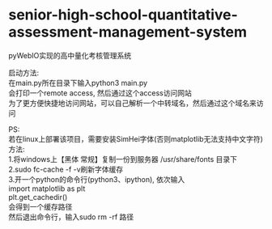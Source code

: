 # senior-high-school-quantitative-assessment-management-system
pyWebIO实现的高中量化考核管理系统
  
启动方法:  
    在main.py所在目录下输入python3 main.py  
    会打印一个remote access, 然后通过这个access访问网站  
    为了更方便快捷地访问网站，可以自己解析一个中转域名，然后通过这个域名来访问  

PS:  
    若在linux上部署该项目，需要安装SimHei字体(否则matplotlib无法支持中文字符)  
    方法:  
        1.将windows上【黑体 常规】复制一份到服务器 /usr/share/fonts 目录下  
        2.sudo fc-cache -f -v刷新字体缓存  
        3.开一个python的命令行(python3、ipython), 依次输入  
            import matplotlib as plt  
            plt.get_cachedir()  
          会得到一个缓存路径  
          然后退出命令行，输入sudo rm -rf 路径  

